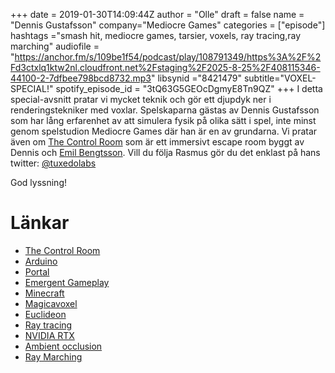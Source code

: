 +++
date = 2019-01-30T14:09:44Z
author = "Olle"
draft = false
name = "Dennis Gustafsson"
company="Mediocre Games"
categories = ["episode"]
hashtags ="smash hit, mediocre games, tarsier, voxels, ray tracing,ray marching"
audiofile = "https://anchor.fm/s/109be1f54/podcast/play/108791349/https%3A%2F%2Fd3ctxlq1ktw2nl.cloudfront.net%2Fstaging%2F2025-8-25%2F408115346-44100-2-7dfbee798bcd8732.mp3"
libsynid ="8421479"
subtitle="VOXEL-SPECIAL!"
spotify_episode_id = "3tQ63G5GEOcDgmyE8Tn9QZ"
+++
I detta special-avsnitt pratar vi mycket teknik och gör ett djupdyk ner i renderingstekniker med voxlar. Spelskaparna gästas av Dennis Gustafsson som har lång erfarenhet av att simulera fysik på olika sätt i spel, inte minst genom spelstudion Mediocre Games där han är en av grundarna. Vi pratar även om [The Control Room](https://www.thealley.se/the-control-room/) som är ett immersivt escape room byggt av Dennis och [Emil Bengtsson](https://twitter.com/resident_emil). Vill du följa Rasmus gör du det enklast på hans twitter: [@tuxedolabs](https://twitter.com/tuxedolabs)

God lyssning!
# Länkar
* [The Control Room](https://www.thealley.se/the-control-room/)
* [Arduino](https://www.arduino.cc/)
* [Portal](https://www.youtube.com/watch?v=tax4e4hBBZc)
* [Emergent Gameplay](https://en.wikipedia.org/wiki/Emergent_gameplay)
* [Minecraft](https://www.youtube.com/watch?v=MmB9b5njVbA)
* [Magicavoxel](https://ephtracy.github.io/)
* [Euclideon](https://www.youtube.com/watch?v=00gAbgBu8R4)
* [Ray tracing](https://en.wikipedia.org/wiki/Ray_tracing_(graphics))
* [NVIDIA RTX](https://www.youtube.com/watch?v=lFnWy0Odsh8)
* [Ambient occlusion](https://en.wikipedia.org/wiki/Ambient_occlusion)
* [Ray Marching](https://en.wikipedia.org/wiki/Volume_ray_casting)


